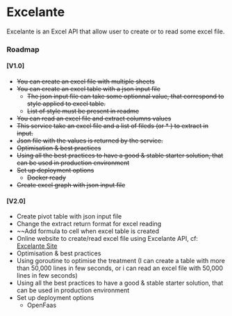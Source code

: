 # Excelante

Excelante is an Excel API that allow user to create or to read some excel file.

### Roadmap

#### [V1.0]
  - ~~You can create an excel file with multiple sheets~~
  - ~~You can create an excel table with a json input file~~
    - ~~The json input file can take some optionnal value, that correspond to style applied to excel table.~~
    - ~~List of style must be present in readme~~
  - ~~You can read an excel file and extract columns values~~
   - ~~This service take an excel file and a list of fileds (or * ) to extract in input.~~
   - ~~Json file with the values is returned by the service.~~
  - ~~Optimisation & best practices~~
   - ~~Using all the best practices to have a good & stable starter solution, that can be used in production environment~~
   - ~~Set up deployment options~~
     - ~~Docker ready~~
  - ~~Create excel graph with json input file~~

#### [V2.0]
  - Create pivot table with json input file
  - Change the extract return format for excel reading
  - ~~Add formula to cell when excel table is created
  - Online website to create/read excel file using Excelante API, cf: [Excelante Site](http://github.com/Los-Crackitos/excelante-site)
  - Optimisation & best practices
   - Using goroutine to optimise the treatment (I can create a table with more than 50,000 lines in few seconds, or i can read an excel file with 50,000 lines in few seconds)
   - Using all the best practices to have a good & stable starter solution, that can be used in production environment
   - Set up deployment options
     - OpenFaas
